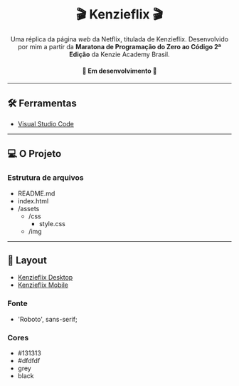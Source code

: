 <h1 align="center">🎬 Kenzieflix 🎬</h1>

<p align="center">Uma réplica da página <em>web</em> da Netflix, titulada de Kenzieflix. Desenvolvido por mim a partir da <strong>Maratona de Programação do Zero ao Código 2ª Edição</strong> da Kenzie Academy Brasil.</p>

<h4 align="center">🚧 Em desenvolvimento 🚧<h4>

---

## 🛠 Ferramentas

- [Visual Studio Code](https://code.visualstudio.com/)

---

## 💻 O Projeto

### Estrutura de arquivos

- README.md
- index.html
 - /assets
    - /css
        - style.css
    - /img

---

## 🎨 Layout

- [Kenzieflix Desktop](./assets/img/desktop.png)
- [Kenzieflix Mobile](./assets/img/mobile.png)

### Fonte

- 'Roboto', sans-serif;

### Cores

- #131313
- #dfdfdf
- grey
- black
